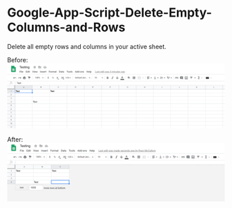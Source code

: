 # Google-App-Script-Delete-Empty-Columns-and-Rows

Delete all empty rows and columns in your active sheet.

Before:
![Before](https://github.com/rjmccallumbigl/Google-App-Script-Delete-Empty-Columns-and-Rows/blob/master/before.png)

After:
![After](https://github.com/rjmccallumbigl/Google-App-Script-Delete-Empty-Columns-and-Rows/blob/master/after.png)
